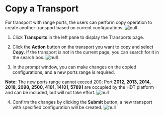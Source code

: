 # Copy a Transport
For transport with range ports, the users can perform copy operation to create another transport based on current configurations.
![null](</docs/resources/images/transports/copy-transport-1.png>)

1. Click **Transports** in the left pane to display the Transports page.

2. Click the **Action** button on the transport you want to copy and select **Copy**. If the transport is not in the current page, you can search for it in the search box.
![null](</docs/resources/images/transports/copy-transport-1.png>)

3. In the prompt window, you can make changes on the copied configurations, and a new ports range is required.

**Note:** The new ports range cannot exceed 200; Port **2012, 2013, 2014, 2018, 2098, 2500, 4101, 14101, 57891** are occupied by the HDT platform and can be included, but will not take effort.
![null](</docs/resources/images/transports/copy-transport-2.png>)

4. Confirm the changes by clicking the **Submit** button, a new transport with specified configuration will be created.
![null](</docs/resources/images/transports/copy-transport-3.png>)
